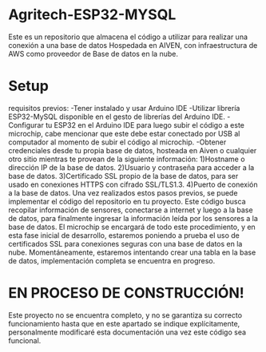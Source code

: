 # Agritech-ESP32-MYSQL
Este es un repositorio que almacena el código a utilizar para realizar una conexión a una base de datos Hospedada en AIVEN, con infraestructura de AWS como proveedor de Base de datos en la nube.
# Setup
requisitos previos:
-Tener instalado y usar Arduino IDE
-Utilizar librería ESP32-MySQL disponible en el gesto de librerías del Arduino IDE.
-Configurar tu ESP32 en el Arduino IDE para luego subir el código a este microchip, cabe mencionar que este debe estar conectado por USB al computador al momento de subir el código al microchip.
-Obtener credenciales desde tu propia base de datos, hosteada en Aiven o cualquier otro sitio mientras te provean de la siguiente información:
1)Hostname o dirección IP de la base de datos.
2)Usuario y contraseña para acceder a la base de datos.
3)Certificado SSL propio de la base de datos, para ser usado en conexiones HTTPS con cifrado SSL/TLS1.3.
4)Puerto de conexión a la base de datos.
Una vez realizados estos pasos previos, se puede implementar el código del repositorio en tu proyecto.
Este código busca recopilar información de sensores, conectarse a internet y luego a la base de datos, para finalmente ingresar la información leída por los sensores a la base de datos.
El microchip se encargará de todo este procedimiento, y en esta fase inicial de desarrollo, estaremos poniendo a prueba el uso de certificados SSL para conexiones seguras con una base de datos en la nube.
Momentáneamente, estaremos intentando crear una tabla en la base de datos, implementación completa se encuentra en progreso.
# EN PROCESO DE CONSTRUCCIÓN!
Este proyecto no se encuentra completo, y no se garantiza su correcto funcionamiento hasta que en este apartado se indique explícitamente, personalmente modificaré esta documentación una vez este código sea funcional.

